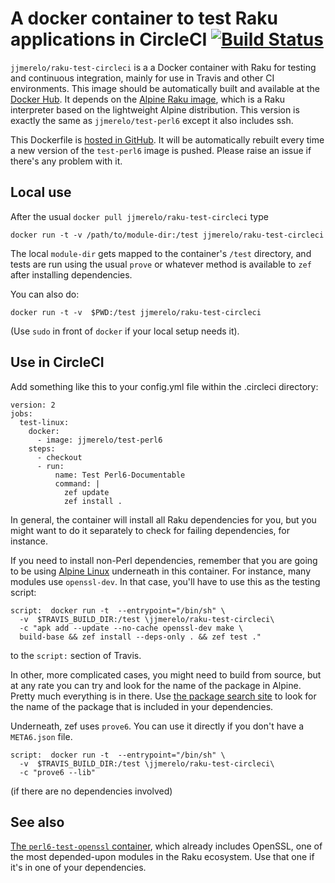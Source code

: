 # A docker container to test Raku applications in CircleCI [![Build Status](https://travis-ci.org/JJ/raku-test-circleci.svg?branch=master)](https://travis-ci.org/JJ/raku-test-circleci)

`jjmerelo/raku-test-circleci` is a a Docker container with Raku for testing
and continuous integration, mainly for use in Travis and other CI
environments. This image should be automatically built and available
at the [Docker Hub](https://hub.docker.com/r/jjmerelo/raku-test-circleci/). It
depends on the [Alpine Raku image](https://hub.docker.com/r/jjmerelo/alpine-perl6/), which is a
Raku interpreter based on the lightweight Alpine distribution. This version is exactly the same as `jjmerelo/test-perl6` except it also includes ssh.

This Dockerfile
is [hosted in GitHub](https://github.com/JJ/raku-test-circleci). It will be
automatically rebuilt every time a new version of the `test-perl6`
image is pushed. Please raise an issue if there's any problem with it.

## Local use

After the usual `docker pull jjmerelo/raku-test-circleci` type

    docker run -t -v /path/to/module-dir:/test jjmerelo/raku-test-circleci 

The local `module-dir` gets mapped to the container's `/test` directory,
and tests are run using the usual `prove` or whatever method is
available to `zef` after installing
dependencies. 

You can also do:

    docker run -t -v  $PWD:/test jjmerelo/raku-test-circleci

(Use `sudo` in front of `docker` if your local setup needs it).

## Use in CircleCI

Add something like this to your config.yml file within the .circleci directory:

```
version: 2
jobs:
  test-linux:
    docker:
      - image: jjmerelo/test-perl6
    steps:
      - checkout
      - run:
          name: Test Perl6-Documentable
          command: |
            zef update
            zef install .
```

In general, the container will install all Raku dependencies for you, but you
might want to do it separately to check for failing dependencies, for
instance.

If you need to install non-Perl dependencies, remember that you are
going to be using [Alpine Linux](https://alpinelinux.org/) underneath
in this container. For instance, many modules use `openssl-dev`. In
that case, you'll have to use this as the testing script:

    script:  docker run -t  --entrypoint="/bin/sh" \
      -v  $TRAVIS_BUILD_DIR:/test \jjmerelo/raku-test-circleci\
      -c "apk add --update --no-cache openssl-dev make \
      build-base && zef install --deps-only . && zef test ."

to the `script:` section of Travis.

In other, more complicated cases, you might need to build from source,
but at any rate you can try and look for the name of the package in
Alpine. Pretty much everything is in
there. Use [the package search site](https://pkgs.alpinelinux.org/) to
look for the name of the package that is included in your dependencies.

Underneath, zef uses `prove6`. You can use it directly if you don't
have a `META6.json` file.

    script:  docker run -t  --entrypoint="/bin/sh" \
      -v  $TRAVIS_BUILD_DIR:/test \jjmerelo/raku-test-circleci\
      -c "prove6 --lib"

(if there are no dependencies involved)

## See also

[The `perl6-test-openssl` container](https://cloud.docker.com/u/jjmerelo/repository/docker/jjmerelo/perl6-test-openssl),
which already includes OpenSSL, one of the most depended-upon modules
in the Raku ecosystem. Use that one if it's in one of your
dependencies. 
